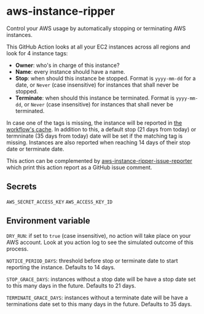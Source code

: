 # aws-instance-ripper

Control your AWS usage by automatically stopping or terminating AWS instances.

This GitHub Action looks at all your EC2 instances across all regions and look for 4 instance tags:
- **Owner**: who's in charge of this instance?
- **Name**: every instance should have a name.
- **Stop**: when should this instance be stopped. Format is `yyyy-mm-dd` for a date, or `Never` (case insensitive) for instances that shall never be stopped.
- **Terminate**: when should this instance be terminated. Format is `yyyy-mm-dd`, or `Never` (case insensitive) for instances that shall never be terminated.

In case one of the tags is missing, the instance will be reported in [the workflow's cache](https://github.com/JasonEtco/actions-toolkit#toolsstore).
In addition to this, a default stop (21 days from today) or termninate (35 days from today) date will be set if the matching tag is missing.
Instances are also reported when reaching 14 days of their stop date or terminate date.

This action can be complemented by [aws-instance-ripper-issue-reporter](https://github.com/helaili/aws-instance-ripper-issue-reporter) which print this action report as a GitHub issue comment.

## Secrets
`AWS_SECRET_ACCESS_KEY`
`AWS_ACCESS_KEY_ID`

## Environment variable
`DRY_RUN`: if set to `true` (case insensitive), no action will take place on your AWS account. Look at you action log to see the simulated outcome of this process.

`NOTICE_PERIOD_DAYS`: threshold before stop or terminate date to start reporting the instance. Defaults to 14 days.

`STOP_GRACE_DAYS`: instances without a stop date will be have a stop date set to this many days in the future. Defaults to 21 days.

`TERMINATE_GRACE_DAYS`: instances without a terminate date will be have a terminations date set to this many days in the future. Defaults to 35 days.
